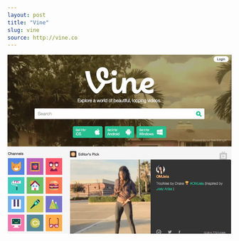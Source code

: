 ```yaml
---
layout: post
title: "Vine"
slug: vine
source: http://vine.co
---
```


<img src="/screenshots/vine.png">
